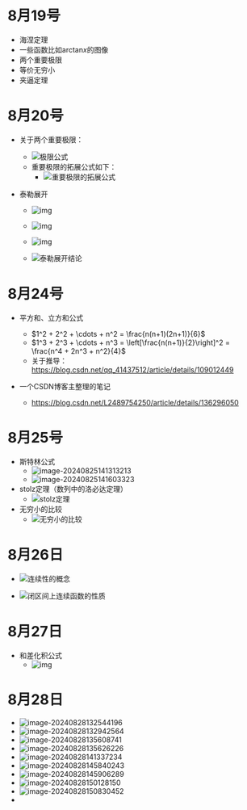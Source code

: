# 8月19号

- 海涅定理
- 一些函数比如$\text{arctan}x$的图像
- 两个重要极限
- 等价无穷小
- 夹逼定理

# 8月20号

- 关于两个重要极限：
  - ![极限公式](https://i-blog.csdnimg.cn/blog_migrate/60a755678d7cddfda2debc33fdf1c5de.jpeg)
  - 重要极限的拓展公式如下：
    - ![重要极限的拓展公式](https://i-blog.csdnimg.cn/blog_migrate/5af62c513cf4c84be2f62d95626da6b1.jpeg)
  
- 泰勒展开
  - ![img](https://pic4.zhimg.com/v2-8d85d36c6b00dd2c97e9921c88e0398b_r.jpg)
  
  - ![img](https://pic1.zhimg.com/v2-25913a8a08a5a673cfc4f5cb0b738f0c_b.jpg)
  
  - ![img](https://pic3.zhimg.com/v2-6e89a95973a76a0153f07908c80b8ab6_b.jpg)
  
  - ![泰勒展开结论](https://pic4.zhimg.com/80/v2-3e74a4c40c2fc7ae72df08f4f0a5cb53_720w.webp)
  
    



# 8月24号

- 平方和、立方和公式
  - $1^2 + 2^2 + \cdots + n^2 = \frac{n(n+1)(2n+1)}{6}$
  - $1^3 + 2^3 + \cdots + n^3 = \left[\frac{n(n+1)}{2}\right]^2 = \frac{n^4 + 2n^3 + n^2}{4}$
  - 关于推导：https://blog.csdn.net/qq_41437512/article/details/109012449

- 一个CSDN博客主整理的笔记
  - https://blog.csdn.net/L2489754250/article/details/136296050



# 8月25号

- 斯特林公式
  - ![image-20240825141313213](C:\Users\12895\AppData\Roaming\Typora\typora-user-images\image-20240825141313213.png)
  - ![image-20240825141603323](C:\Users\12895\AppData\Roaming\Typora\typora-user-images\image-20240825141603323.png)
- stolz定理（数列中的洛必达定理）
  - ![stolz定理](https://pic1.zhimg.com/v2-56883f32e0c035895be56cf928a18d28_b.jpg)
- 无穷小的比较
  - ![无穷小的比较](C:\Users\12895\AppData\Roaming\Typora\typora-user-images\image-20240825163814580.png)

# 8月26日

- ![连续性的概念](C:\Users\12895\AppData\Roaming\Typora\typora-user-images\image-20240826104150097.png)



- ![闭区间上连续函数的性质](C:\Users\12895\AppData\Roaming\Typora\typora-user-images\image-20240826111355318.png)

# 8月27日

- 和差化积公式
  - ![img](https://pic2.zhimg.com/v2-d792428d707799e16b68c9830a147715_r.jpg)

# 8月28日

- ![image-20240828132544196](C:\Users\12895\AppData\Roaming\Typora\typora-user-images\image-20240828132544196.png)
- ![image-20240828132942564](C:\Users\12895\AppData\Roaming\Typora\typora-user-images\image-20240828132942564.png)
- ![image-20240828135608741](C:\Users\12895\AppData\Roaming\Typora\typora-user-images\image-20240828135608741.png)
- ![image-20240828135626226](C:\Users\12895\AppData\Roaming\Typora\typora-user-images\image-20240828135626226.png)
- ![image-20240828141337234](C:\Users\12895\AppData\Roaming\Typora\typora-user-images\image-20240828141337234.png)
- ![image-20240828145840243](C:\Users\12895\AppData\Roaming\Typora\typora-user-images\image-20240828145840243.png)
- ![image-20240828145906289](C:\Users\12895\AppData\Roaming\Typora\typora-user-images\image-20240828145906289.png)
- ![image-20240828150128150](C:\Users\12895\AppData\Roaming\Typora\typora-user-images\image-20240828150128150.png)
- ![image-20240828150830452](C:\Users\12895\AppData\Roaming\Typora\typora-user-images\image-20240828150830452.png)
- 
